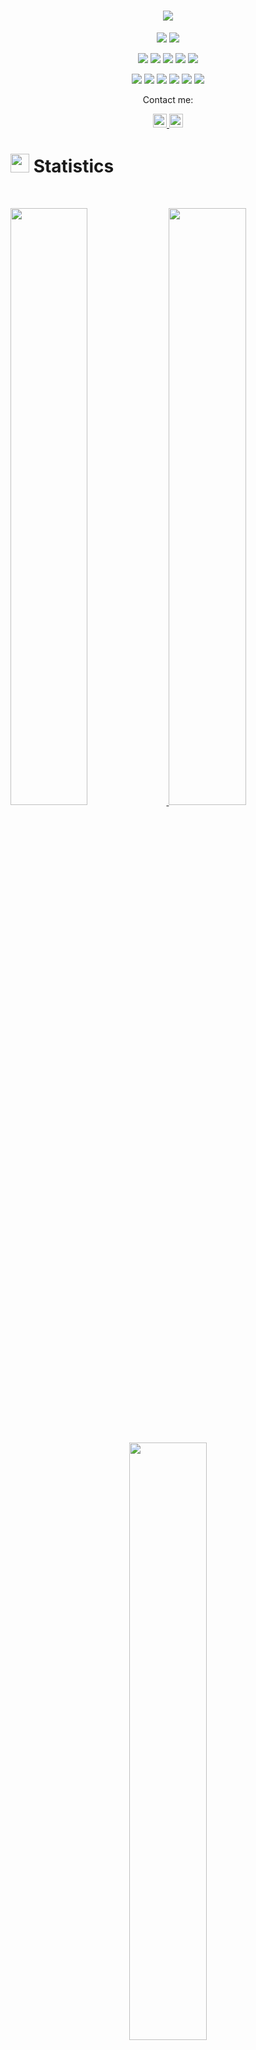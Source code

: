 

<h1 align="center">
  <a href="https://github.com/DenverCoder1/readme-typing-svg"><img src="https://readme-typing-svg.herokuapp.com?lines=Hey,+There;+Welcome+to+my+profile;&center=true&width=500&height=50"></a>
</h1>

<p>
<div align="center" target="_blank">
  <img src="https://img.shields.io/twitter/follow/GreyCyber12?style=social">
  <img src="https://img.shields.io/github/followers/Grey550?style=social">
</div>
</p>

<p>
<div align="center">
  <img src="https://img.shields.io/badge/Bash-Scripting-3670A0?style=for-the-badge&logo=python&logoColor=ffdd54">
  <img src="https://img.shields.io/badge/C-00AED8.svg?style=for-the-badge&logo=go&logoColor=pink">
  <img src="https://img.shields.io/badge/JavaScript-000000.svg?style=for-the-badge&logo=javascript&logoColor=F7E017">
  <img src="https://img.shields.io/badge/HTML5-F26624.svg?style=for-the-badge&logo=html5&logoColor=white">
  <img src="https://img.shields.io/badge/CSS3-2465F1.svg?style=for-the-badge&logo=CSS3&logoColor=white">
</div>
</p>

<p>
<div align="center">
  <img src="https://img.shields.io/badge/VIM-%23F5792A.svg?style=for-the-badge&logo=blender&logoColor=white">
  <img src="https://img.shields.io/badge/Pycharm-5C2D91.svg?style=for-the-badge&logo=pycharm&logoColor=white">
  <img src="https://img.shields.io/badge/Visual%20Studio%20Code-0078d7.svg?style=for-the-badge&logo=visual-studio-code&logoColor=white">
  <img src="https://img.shields.io/badge/-HIPPO-yellowgreen?style=for-the-badge&logo=stack-overflow&logoColor=white">
  <img src="https://img.shields.io/badge/Jira-2684FF.svg?style=for-the-badge&logo=Jira&logoColor=white">
  <img src="https://img.shields.io/badge/CONFLUENCE-black.svg?style=for-the-badge&logo=StackExchange&logoColor=">

</div>
</p>

<p align="center">Contact me:</p>
<p>
<div align="center">
	<a href="https://twitter.com/GreyCyber12" rel="nofollow">
  		<img alt="Grey's Twitter" width="22px" src="https://raw.githubusercontent.com/peterthehan/peterthehan/master/assets/twitter.svg" style="max-width: 100%;">
	</a>
	<a href="https://www.linkedin.com/in/angie-monnye/" rel="nofollow">
  		<img alt="TGrey's LinkedIn" width="22px" src="https://raw.githubusercontent.com/peterthehan/peterthehan/master/assets/linkedin.svg" style="max-width: 100%;">
	</a>
</div>
</p>

# <img src="https://media4.giphy.com/media/MIGbtLZoVjbl0bYbAd/giphy.gif?cid=ecf05e472t2h0i8d7dcjaoau9iqtchhr899hxmpxzzgc7lyw&rid=giphy.gif" width="30"> Statistics

<br/>
<p align="left">
  <a href="https://www.linkedin.com/in/angie-monnye">
    <img width="49.5%" src="https://github-readme-stats.vercel.app/api?username=grey550&show_icons=true&include_all_commits=false&theme=radical&hide_border=true">
    <img width="49.5%" src="https://github-readme-streak-stats.herokuapp.com/?user=grey550&theme=radical&hide_border=true">		  
  </a>
</p>
<br>

<p align="center">
  <a href="https://www.linkedin.com/in/angie-monnye">
    <img width="49.5%" src="https://github-readme-stats.vercel.app/api/top-langs/?username=grey550&theme=radical&bg_color=282828&hide_border=true&include_all_commits=true&count_private=true&layout=compact">
  </a>
</p>



<!--
**Grey550/Grey550** is a ✨ _special_ ✨ repository because its `README.md` (this file) appears on your GitHub profile.

Here are some ideas to get you started:

- 🔭 I’m currently working on ...
- 🌱 I’m currently learning ...
- 👯 I’m looking to collaborate on ...
- 🤔 I’m looking for help with ...
- 💬 Ask me about ...
- 📫 How to reach me: ...
- 😄 Pronouns: ...
- ⚡ Fun fact: ...
-->
